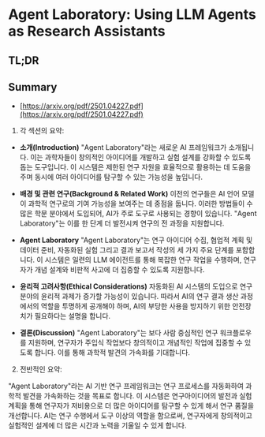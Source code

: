 # Agent Laboratory: Using LLM Agents as Research Assistants
## TL;DR
## Summary
- [https://arxiv.org/pdf/2501.04227.pdf](https://arxiv.org/pdf/2501.04227.pdf)

1. 각 섹션의 요약:

- **소개(Introduction)**
  "Agent Laboratory"라는 새로운 AI 프레임워크가 소개됩니다. 이는 과학자들이 창의적인 아이디어를 개발하고 실험 설계를 강화할 수 있도록 돕는 도구입니다. 이 시스템은 제한된 연구 자원을 효율적으로 활용하는 데 도움을 주며 동시에 여러 아이디어를 탐구할 수 있는 가능성을 높입니다.

- **배경 및 관련 연구(Background & Related Work)**
  이전의 연구들은 AI 언어 모델이 과학적 연구로의 기여 가능성을 보여주는 데 중점을 둡니다. 이러한 방법들이 수많은 학문 분야에서 도입되어, AI가 주로 도구로 사용되는 경향이 있습니다. "Agent Laboratory"는 이를 한 단계 더 발전시켜 연구의 전 과정을 지원합니다.

- **Agent Laboratory**
  "Agent Laboratory"는 연구 아이디어 수집, 협업적 계획 및 데이터 준비, 자동화된 실험 그리고 결과 보고서 작성의 세 가지 주요 단계를 포함합니다. 이 시스템은 일련의 LLM 에이전트를 통해 복잡한 연구 작업을 수행하며, 연구자가 개념 설계와 비판적 사고에 더 집중할 수 있도록 지원합니다.

- **윤리적 고려사항(Ethical Considerations)**
  자동화된 AI 시스템의 도입으로 연구 분야의 윤리적 과제가 증가할 가능성이 있습니다. 따라서 AI의 연구 결과 생산 과정에서의 역할을 투명하게 공개해야 하며, AI의 부당한 사용을 방지하기 위한 안전장치가 필요하다는 설명을 합니다.

- **결론(Discussion)**
  "Agent Laboratory"는 보다 사람 중심적인 연구 워크플로우를 지원하며, 연구자가 주입식 작업보다 창의적이고 개념적인 작업에 집중할 수 있도록 합니다. 이를 통해 과학적 발견의 가속화를 기대합니다.

2. 전반적인 요약:

"Agent Laboratory"라는 AI 기반 연구 프레임워크는 연구 프로세스를 자동화하여 과학적 발견을 가속화하는 것을 목표로 합니다. 이 시스템은 연구아이디어의 발전과 실험 계획을 통해 연구자가 저비용으로 더 많은 아이디어를 탐구할 수 있게 해서 연구 품질을 개선합니다. AI는 연구 수행에서 도구 이상의 역할을 함으로써, 연구자에게 창의적이고 실험적인 설계에 더 많은 시간과 노력을 기울일 수 있게 합니다.